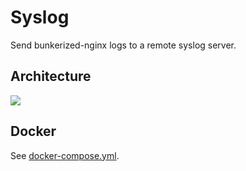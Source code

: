 # Syslog

Send bunkerized-nginx logs to a remote syslog server.

## Architecture

<img src="https://github.com/bunkerity/bunkerized-nginx/blob/dev/examples/syslog/architecture.png?raw=true" />

## Docker

See [docker-compose.yml](https://github.com/bunkerity/bunkerized-nginx/blob/master/examples/syslog/docker-compose.yml).

